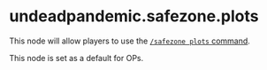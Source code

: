 # undeadpandemic.safezone.plots

This node will allow players to use the [`/safezone plots` command](../../commands/safezone/plots.md).

This node is set as a default for OPs.
